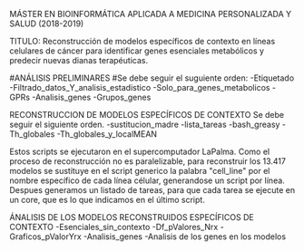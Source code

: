 MÁSTER EN BIOINFORMÁTICA APLICADA A MEDICINA PERSONALIZADA Y SALUD (2018-2019)

TITULO: Reconstrucción de modelos específicos de contexto en líneas celulares de cáncer para identificar genes esenciales metabólicos y predecir nuevas dianas terapéuticas.

#ANÁLISIS PRELIMINARES
#Se debe seguir el suguiente orden:
   -Etiquetado
   -Filtrado_datos_Y_analisis_estadistico
   -Solo_para_genes_metabolicos
   -GPRs
   -Analisis_genes
   -Grupos_genes

RECONSTRUCCION DE MODELOS ESPECÍFICOS DE CONTEXTO
Se debe seguir el siguiente orden. 
   -sustitucion_madre
   -lista_tareas
   -bash_greasy
   -Th_globales
   -Th_globales_y_localMEAN
   
 Estos scripts se ejecutaron en el supercomputador LaPalma. Como el proceso de reconstrucción no es paralelizable, para reconstruir los 13.417 modelos se sustituye en el script generico la palabra  "cell_line" por el nombre específico de cada línea célular, generandose un script por línea. Despues generamos un listado de tareas, para que cada tarea se ejecute en un core, que es lo que indicamos en el último script.

ÁNALISIS DE LOS MODELOS RECONSTRUIDOS ESPECÍFICOS DE CONTEXTO
   -Esenciales_sin_contexto
   -Df_pValores_Nrx
   -Graficos_pValorYrx
   -Analisis_genes
   -Analisis de los genes en los modelos
 
